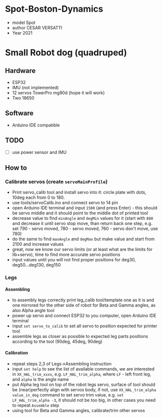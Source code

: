
# Spot-Boston-Dynamics
- model Spot
- author CESAR VERSATTI
- Year 2021


# Small Robot dog (quadruped)



## Hardware
- ESP32
- IMU (not implemented)
- 12 servos TowerPro mg90d (hope it will work)
- Two 18650

## Software
- Arduino IDE compatible

## TODO
- [ ] use power sensor and IMU

## How to
### Calibrate servos (create `servoMainProfile`)
- Print servo_calib tool and install servo into it: circle plate with dots, 10deg each from 0 to 180.
- use tools/servoCalib.ino and connect servo to 14 pin
- open Arduino IDE terminal and input `1500` (and press Enter) - this should be servo middle and it should point to the middle dot of printed tool
- decrease value to find `minAngle` and `degMin` values for it (start with `800` and decrease it until servo stop move, than return back one step, e.g. set 790 - servo moved, 780 - servo moved, 760 - servo don't move, use 780)
- do the same to find `maxAngle` and `degMax` but make value and start from 2100 and increase values
- great, now we know our servo limits (or at least what are the limits for lib+servo), time to find more accurate servo positions
- input values until you will not find proper positions for deg30, deg50...deg130, deg150

### Legs
#### Assembling
- to assembly legs correctly print leg_calib tool/template one as it is and one mirrored for the other side of robot for Beta and Gamma angles, as also Alpha angle tool
- power up servo and connect ESP32 to you computer, open Arduino IDE terminal
- input `set servo_to_calib` to set all servo to position expected for printer tool
- assemble legs as closer as possible to expected leg parts positions according to the tool (90deg, 45deg, 90deg)

#### Calibration
- repeat steps 2,3 of Legs->Assembling instruction
- input `set help` to see the list of available commands, we are interested in `XX_HAL_trim_xxxx`, e.g. `LF_HAL_trim_alpha`, where `LF` - left front leg, and `alpha` is the angle name
- put Alpha leg tool on top of the robot legs servo, surface of tool should be (near)perfectly align with servos body, if not, use `XX_HAL_trim_alpha value_in_deg` command to set servo trim value, e.g. `set LF_HAL_trim_alpha -3`, it should not be too big, in other cases you need to repeat `Assemble` step
- using tool for Beta and Gamma angles, calibrate/trim other servos
